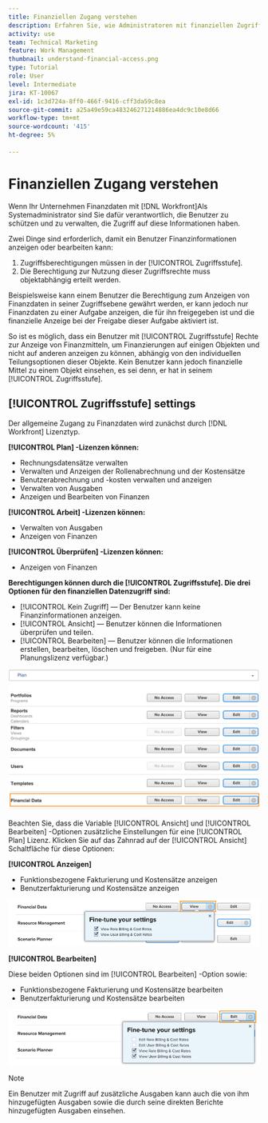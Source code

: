 ```yaml
---
title: Finanziellen Zugang verstehen
description: Erfahren Sie, wie Administratoren mit finanziellen Zugriffsrechten steuern können, wer die in Workfront verfolgten Finanzinformationen anzeigen und bearbeiten kann.
activity: use
team: Technical Marketing
feature: Work Management
thumbnail: understand-financial-access.png
type: Tutorial
role: User
level: Intermediate
jira: KT-10067
exl-id: 1c3d724a-8ff0-466f-9416-cff3da59c8ea
source-git-commit: a25a49e59ca483246271214886ea4dc9c10e8d66
workflow-type: tm+mt
source-wordcount: '415'
ht-degree: 5%

---
```


# Finanziellen Zugang verstehen

Wenn Ihr Unternehmen Finanzdaten mit [!DNL Workfront]Als Systemadministrator sind Sie dafür verantwortlich, die Benutzer zu schützen und zu verwalten, die Zugriff auf diese Informationen haben.

Zwei Dinge sind erforderlich, damit ein Benutzer Finanzinformationen anzeigen oder bearbeiten kann:

1. Zugriffsberechtigungen müssen in der [!UICONTROL Zugriffsstufe].
2. Die Berechtigung zur Nutzung dieser Zugriffsrechte muss objektabhängig erteilt werden.

Beispielsweise kann einem Benutzer die Berechtigung zum Anzeigen von Finanzdaten in seiner Zugriffsebene gewährt werden, er kann jedoch nur Finanzdaten zu einer Aufgabe anzeigen, die für ihn freigegeben ist und die finanzielle Anzeige bei der Freigabe dieser Aufgabe aktiviert ist.

So ist es möglich, dass ein Benutzer mit [!UICONTROL Zugriffsstufe] Rechte zur Anzeige von Finanzmitteln, um Finanzierungen auf einigen Objekten und nicht auf anderen anzeigen zu können, abhängig von den individuellen Teilungsoptionen dieser Objekte. Kein Benutzer kann jedoch finanzielle Mittel zu einem Objekt einsehen, es sei denn, er hat in seinem [!UICONTROL Zugriffsstufe].

## [!UICONTROL Zugriffsstufe] settings

Der allgemeine Zugang zu Finanzdaten wird zunächst durch [!DNL Workfront] Lizenztyp.

**[!UICONTROL Plan] -Lizenzen können:**

* Rechnungsdatensätze verwalten
* Verwalten und Anzeigen der Rollenabrechnung und der Kostensätze
* Benutzerabrechnung und -kosten verwalten und anzeigen
* Verwalten von Ausgaben
* Anzeigen und Bearbeiten von Finanzen

**[!UICONTROL Arbeit] -Lizenzen können:**

* Verwalten von Ausgaben
* Anzeigen von Finanzen

**[!UICONTROL Überprüfen] -Lizenzen können:**

* Anzeigen von Finanzen

**Berechtigungen können durch die [!UICONTROL Zugriffsstufe]. Die drei Optionen für den finanziellen Datenzugriff sind:**

* [!UICONTROL Kein Zugriff] — Der Benutzer kann keine Finanzinformationen anzeigen.
* [!UICONTROL Ansicht] — Benutzer können die Informationen überprüfen und teilen.
* [!UICONTROL Bearbeiten] — Benutzer können die Informationen erstellen, bearbeiten, löschen und freigeben. (Nur für eine Planungslizenz verfügbar.)

![Ein Bild mit allgemeinen Finanzdatenoptionen auf Zugriffsebene](assets/setting-up-finances-8.png)

Beachten Sie, dass die Variable [!UICONTROL Ansicht] und [!UICONTROL Bearbeiten] -Optionen zusätzliche Einstellungen für eine [!UICONTROL Plan] Lizenz. Klicken Sie auf das Zahnrad auf der [!UICONTROL Ansicht] Schaltfläche für diese Optionen:

**[!UICONTROL Anzeigen]**

* Funktionsbezogene Fakturierung und Kostensätze anzeigen
* Benutzerfakturierung und Kostensätze anzeigen

![Ein Bild mit den Optionen zur Ansicht der Finanzdaten auf der Zugriffsebene](assets/setting-up-finances-9.png)

**[!UICONTROL Bearbeiten]**

Diese beiden Optionen sind im [!UICONTROL Bearbeiten] -Option sowie:

* Funktionsbezogene Fakturierung und Kostensätze bearbeiten
* Benutzerfakturierung und Kostensätze bearbeiten

![Ein Bild mit den Bearbeitungsoptionen für Finanzdaten auf Zugriffsebene](assets/setting-up-finances-10.png)

>[!NOTE]
>
>Ein Benutzer mit Zugriff auf zusätzliche Ausgaben kann auch die von ihm hinzugefügten Ausgaben sowie die durch seine direkten Berichte hinzugefügten Ausgaben einsehen.
